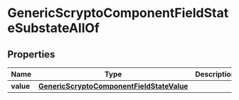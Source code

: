 

# GenericScryptoComponentFieldStateSubstateAllOf


## Properties

| Name | Type | Description | Notes |
|------------ | ------------- | ------------- | -------------|
|**value** | [**GenericScryptoComponentFieldStateValue**](GenericScryptoComponentFieldStateValue.md) |  |  |



